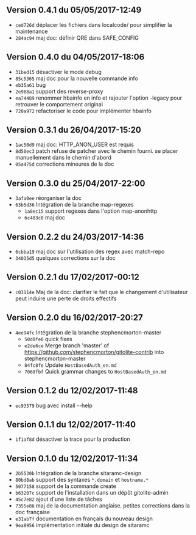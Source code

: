 ## Version 0.4.1 du 05/05/2017-12:49

* `ced726d` déplacer les fichiers dans localcode/ pour simplifier la maintenance
* `284ac94` maj doc: définir QRE dans SAFE_CONFIG

## Version 0.4.0 du 04/05/2017-18:06

* `31bed15` désactiver le mode debug
* `85c5365` maj doc pour la nouvelle commande info
* `eb35a61` bug
* `2e968a1` support des reverse-proxy
* `ea74489` renommer hbainfo en info et rajouter l'option -legacy pour retrouver le comportement original
* `720a972` refactoriser le code pour implémenter hbainfo

## Version 0.3.1 du 26/04/2017-15:20

* `1ac50d9` maj doc: HTTP_ANON_USER est requis
* `8d50ec3` patch refuse de patcher avec le chemin fourni. se placer manuellement dans le chemin d'abord
* `05a475d` corrections mineures de la doc

## Version 0.3.0 du 25/04/2017-22:00

* `3afa0ee` réorganiser la doc
* `63b5d36` Intégration de la branche map-regexes
  * `1a8ec15` support regexes dans l'option map-anonhttp
  * `6c483c0` maj doc

## Version 0.2.2 du 24/03/2017-14:36

* `6cbba19` maj doc sur l'utilisation des regex avec match-repo
* `34035d5` quelques corrections sur la doc

## Version 0.2.1 du 17/02/2017-00:12

* `c03114e` Maj de la doc: clarifier le fait que le changement d'utilisateur peut induire une perte de droits effectifs

## Version 0.2.0 du 16/02/2017-20:27

* `4ee94fc` Intégration de la branche stephencmorton-master
  * `50d0fe0` quick fixes
  * `e2de6ce` Merge branch 'master' of https://github.com/stephencmorton/gitolite-contrib into stephencmorton-master
  * `84fc8fe` Update `HostBasedAuth_en.md`
  * `7060fbf` Quick grammar changes to `HostBasedAuth_en.md`

## Version 0.1.2 du 12/02/2017-11:48

* `ec93579` bug avec install --help

## Version 0.1.1 du 12/02/2017-11:40

* `1f1af8d` désactiver la trace pour la production

## Version 0.1.0 du 12/02/2017-11:34

* `2b5530b` Intégration de la branche sitaramc-design
* `80bd8ab` support des syntaxes `*.domain` et `hostname.*`
* `5077158` support de la commande create
* `b63207c` support de l'installation dans un dépôt gitolite-admin
* `45c7e82` ajout d'une liste de tâches
* `7355e86` maj de la documentation anglaise. petites corrections dans la doc française
* `e31ab7f` documentation en français du nouveau design
* `9ea8956` implémentation initiale du design de sitaramc
